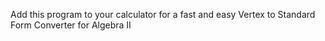 Add this program to your calculator for a fast and easy Vertex to Standard Form Converter for Algebra II
